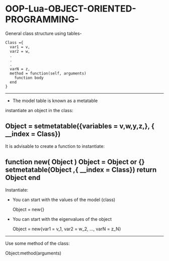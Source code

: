 # OOP-Lua-OBJECT-ORIENTED-PROGRAMMING-
General class structure using tables-

    Class ={
      var1 = v,
      var2 = w,
      .
      .
      .
      varN = z,
      method = function(self, arguments)
        function body
      end
    }
---
* The model table is known as a metatable

instantiate an object in the class:

  Object = setmetatable({variables = v,w,y,z,},
    { __index = Class})
---
It is advisable to create a function to instantiate:

  function new( Object )
    Object = Object or {}
    setmetatable(Object ,{ __index = Class})
    return Object
  end
---
Instantiate:

* You can start with the values of the model (class)

  Object = new{}
  
* You can start with the eigenvalues of the object

  Object = new{var1 = v_1, var2 = w_2, ..., varN = z_N}
---
Use some method of the class:

  Object:method(arguments)





